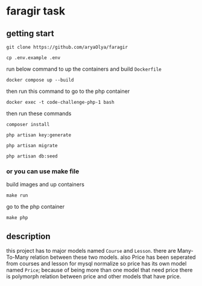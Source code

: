 # faragir task

## getting start

````
git clone https://github.com/aryaOlya/faragir
````

````
cp .env.example .env
````
run below command to up the containers and build `Dockerfile`
````
docker compose up --build
````
then run this command to go to the php container
````
docker exec -t code-challenge-php-1 bash
````
then run these commands
````
composer install
````

````
php artisan key:generate
````

````
php artisan migrate
````

````
php artisan db:seed
````

### or you can use make file

build images and up containers
````
make run 
````

go to the php container

````
make php 
````



## description

this project has to major models named `Course` and `Lesson`. there are Many-To-Many relation 
between these two models. also Price has been seperated from courses and lesson for mysql 
normalize so price has its own model named `Price`; because of being more than one model that need price
there is polymorph relation between price and other models that have price.
<div>

</div>

